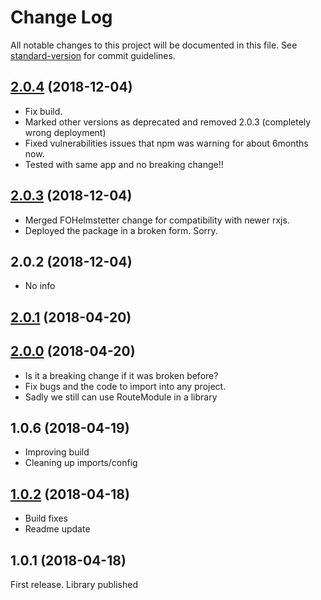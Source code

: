 # Change Log

All notable changes to this project will be documented in this file. See [standard-version](https://github.com/conventional-changelog/standard-version) for commit guidelines.

<a name="2.0.4"></a>
## [2.0.4](https://github.com/7jpsan/spotify-auth/compare/v2.0.3...v2.0.4) (2018-12-04)
  - Fix build. 
  - Marked other versions as deprecated and removed 2.0.3 (completely wrong deployment)
  - Fixed vulnerabilities issues that npm was warning for about 6months now.
  - Tested with same app and no breaking change!! 


<a name="2.0.3"></a>
## [2.0.3](https://github.com/7jpsan/spotify-auth/compare/v2.0.2...v2.0.3) (2018-12-04)
  - Merged FOHelmstetter change for compatibility with newer rxjs. 
  - Deployed the package in a broken form. Sorry. 


<a name="2.0.2"></a>
## 2.0.2 (2018-12-04)
  - No info


<a name="2.0.1"></a>
## [2.0.1](https://github.com/7jpsan/spotify-auth/compare/v1.0.8...v2.0.1) (2018-04-20)



<a name="2.0.0"></a>
## [2.0.0](https://github.com/7jpsan/spotify-auth/compare/v1.0.6...v2.0.0) (2018-04-20)
 - Is it a breaking change if it was broken before? 
 - Fix bugs and the code to import into any project.
 - Sadly we still can use RouteModule in a library

<a name="1.0.6"></a>
## 1.0.6 (2018-04-19)
 - Improving build
 - Cleaning up imports/config


<a name="1.0.2"></a>
## [1.0.2](/compare/v1.0.1...v1.0.2) (2018-04-18)
- Build fixes
- Readme update

<a name="1.0.1"></a>
## 1.0.1 (2018-04-18)

First release. Library published
